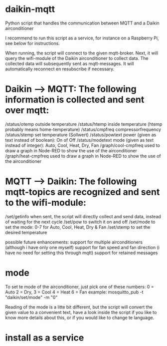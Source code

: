 # daikin-mqtt
Python script that handles the communication between MQTT and a Daikin airconditioner

I recommend to run this script as a service, for instance on a Raspberry Pi, see below for instructions.

When running, the script will connect to the given mqtt-broker. Next, it will query the wifi-module of the Daikin airconditioner to collect data. The collected data will subsequently sent as mqtt-messages. It will automatically reconnect en resubscribe if necessary.

# Daikin --> MQTT: The following information is collected and sent over mqtt:
<devicename>/status/otemp           outside temperature
<devicename>/status/htemp           inside temperature (htemp probably means home-temperature)
<devicename>/status/cmpfreq         compressorfrequency
<devicename>/status/stemp           set temperature (Sollwert)
<devicename>/status/powtext         power (given as text instead of boolean): On of Off
<devicename>/status/modetext        mode (given as text instead of integer): Auto, Cool, Heat, Dry, Fan
<devicename>/graph/cool-cmpfreq		used to draw a graph in Node-RED to show the use of the airconditioner
<devicename>/graph/heat-cmpfreq		used to draw a graph in Node-RED to show the use of the airconditioner

# MQTT --> Daikin: The following mqtt-topics are recognized and sent to the wifi-module:
<devicename>/set/getinfo    when sent, the script will directly collect and send data, instead of waiting for the next cycle
<devicename>/set/pow        to switch it on and off
<devicename>/set/mode       to set the mode: 0-7 for Auto, Cool, Heat, Dry & Fan
<devicename>/set/stemp      to set the desired temperature

possible future enhancements:
support for multiple airconditioners (although i have only one myself) 
support for fan speed and fan direction (i have no need for setting this through mqtt)
support for retained messages

# mode

To set te mode of the airconditioner, just pick one of these numbers:
0 = Auto
2 = Dry, 
3 = Cool
4 = Heat
6 = Fan
example: mosquitto_pub -t "daikin/set/mode" -m "0"

Reading of the mode is a litte bit different, but the script will convert the given value to a convenient text, have a look inside the script if you like to know more details about this, or if you would like to change te language.

# install as a service

